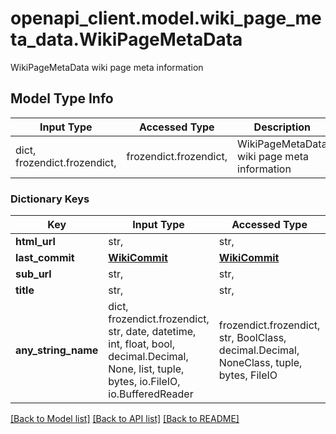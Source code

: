 # openapi_client.model.wiki_page_meta_data.WikiPageMetaData

WikiPageMetaData wiki page meta information

## Model Type Info
Input Type | Accessed Type | Description | Notes
------------ | ------------- | ------------- | -------------
dict, frozendict.frozendict,  | frozendict.frozendict,  | WikiPageMetaData wiki page meta information | 

### Dictionary Keys
Key | Input Type | Accessed Type | Description | Notes
------------ | ------------- | ------------- | ------------- | -------------
**html_url** | str,  | str,  |  | [optional] 
**last_commit** | [**WikiCommit**](WikiCommit.md) | [**WikiCommit**](WikiCommit.md) |  | [optional] 
**sub_url** | str,  | str,  |  | [optional] 
**title** | str,  | str,  |  | [optional] 
**any_string_name** | dict, frozendict.frozendict, str, date, datetime, int, float, bool, decimal.Decimal, None, list, tuple, bytes, io.FileIO, io.BufferedReader | frozendict.frozendict, str, BoolClass, decimal.Decimal, NoneClass, tuple, bytes, FileIO | any string name can be used but the value must be the correct type | [optional]

[[Back to Model list]](../../README.md#documentation-for-models) [[Back to API list]](../../README.md#documentation-for-api-endpoints) [[Back to README]](../../README.md)

